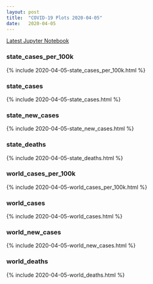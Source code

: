 ```yaml
---
layout: post
title:  "COVID-19 Plots 2020-04-05"
date:   2020-04-05
---
```


[Latest Jupyter Notebook](https://github.com/mvanmidd/covid/blob/master/covid_plots.ipynb)


### state_cases_per_100k

{% include 2020-04-05-state_cases_per_100k.html %}

### state_cases

{% include 2020-04-05-state_cases.html %}

### state_new_cases

{% include 2020-04-05-state_new_cases.html %}

### state_deaths

{% include 2020-04-05-state_deaths.html %}

### world_cases_per_100k

{% include 2020-04-05-world_cases_per_100k.html %}

### world_cases

{% include 2020-04-05-world_cases.html %}

### world_new_cases

{% include 2020-04-05-world_new_cases.html %}

### world_deaths

{% include 2020-04-05-world_deaths.html %}

